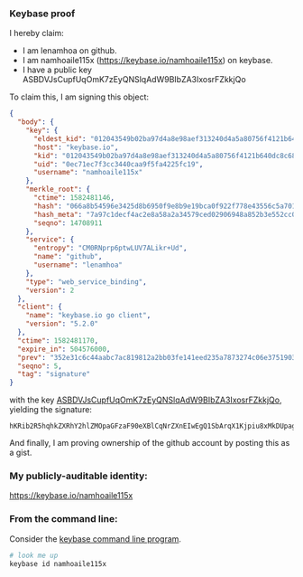 ### Keybase proof

I hereby claim:

  * I am lenamhoa on github.
  * I am namhoaile115x (https://keybase.io/namhoaile115x) on keybase.
  * I have a public key ASBDVJsCupfUqOmK7zEyQNSlqAdW9BIbZA3IxosrFZkkjQo

To claim this, I am signing this object:

```json
{
  "body": {
    "key": {
      "eldest_kid": "012043549b02ba97d4a8e98aef313240d4a5a80756f4121b640dc8c68b2b1599248d0a",
      "host": "keybase.io",
      "kid": "012043549b02ba97d4a8e98aef313240d4a5a80756f4121b640dc8c68b2b1599248d0a",
      "uid": "0ec71ec7f3cc3440caa9f5fa4225fc19",
      "username": "namhoaile115x"
    },
    "merkle_root": {
      "ctime": 1582481146,
      "hash": "066a8b54596e3425d8b6950f9e8b9e19bca0f922f778e43556c5a70138134f2f31f9e539bebf851d9933939eb0e03593d394cf4b4e32e1dfe0e0a41c1b86f2c0",
      "hash_meta": "7a97c1decf4ac2e8a58a2a34579ced02906948a852b3e552cc02a2209ecc9f62",
      "seqno": 14708911
    },
    "service": {
      "entropy": "CM0RNprp6ptwLUV7ALikr+Ud",
      "name": "github",
      "username": "lenamhoa"
    },
    "type": "web_service_binding",
    "version": 2
  },
  "client": {
    "name": "keybase.io go client",
    "version": "5.2.0"
  },
  "ctime": 1582481170,
  "expire_in": 504576000,
  "prev": "352e31c6c44aabc7ac819812a2bb03fe141eed235a7873274c06e375190334a3",
  "seqno": 5,
  "tag": "signature"
}
```

with the key [ASBDVJsCupfUqOmK7zEyQNSlqAdW9BIbZA3IxosrFZkkjQo](https://keybase.io/namhoaile115x), yielding the signature:

```
hKRib2R5hqhkZXRhY2hlZMOpaGFzaF90eXBlCqNrZXnEIwEgQ1SbArqX1Kjpiu8xMkDUpagHVvQSG2QNyMaLKxWZJI0Kp3BheWxvYWTESpcCBcQgNS4xxsRKq8esgZgSorsD/hQe7SNaeHMnTAbjdRkDNKPEIMuh4G01Basjuvu1436YyxVSR9Vn6UiPYfxabZQqLk9bAgHCo3NpZ8RAZPjpdY0xgXlmrPWOTm0kUIqnqh6XryZGM83yKUL2cL6LwzjmQFjjTZJuoQmI47fK19DdN3eZbkjeKd9l1BbgAqhzaWdfdHlwZSCkaGFzaIKkdHlwZQildmFsdWXEIJU5Nli1fuVnb0Z03FUNFwXvYkZVj78lD7dfudTp0ldgo3RhZ80CAqd2ZXJzaW9uAQ==

```

And finally, I am proving ownership of the github account by posting this as a gist.

### My publicly-auditable identity:

https://keybase.io/namhoaile115x

### From the command line:

Consider the [keybase command line program](https://keybase.io/download).

```bash
# look me up
keybase id namhoaile115x
```
